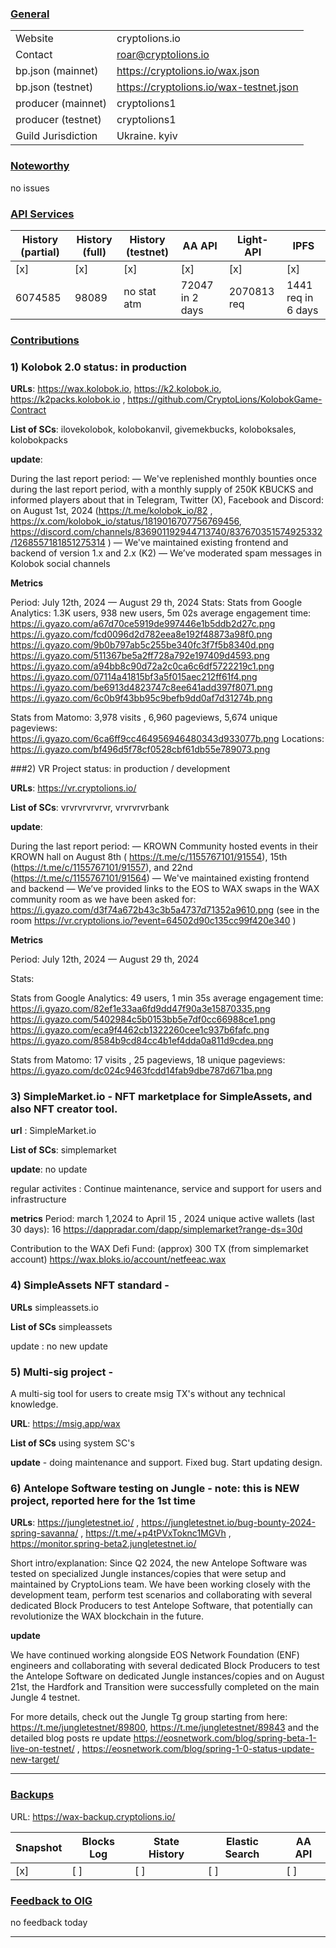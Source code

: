 ### <ins>General</ins>

|  |  |
| --- | --- |
| Website |  cryptolions.io|
| Contact | roar@cryptolions.io |
| bp.json (mainnet) | https://cryptolions.io/wax.json|
| bp.json (testnet) | https://cryptolions.io/wax-testnet.json |
| producer (mainnet) | cryptolions1 |
| producer (testnet) | cryptolions1  |
| Guild Jurisdiction | Ukraine. kyiv |

### <ins>Noteworthy</ins>

no issues 



### <ins>API Services</ins>

| History (partial) | History (full) | History (testnet) | AA API | Light-API  | IPFS |
|--------|--------|--------|--------|--------|--------|
| [x]  | [x] | [x] | [x] | [x] | [x] |  [x] |
| 6074585 | 98089 | no stat atm | 72047 in 2 days | 2070813 req |  1441 req in 6 days |



### <ins>Contributions</ins>


### 1)  Kolobok 2.0 status: in production

**URLs**: https://wax.kolobok.io, https://k2.kolobok.io, https://k2packs.kolobok.io ,  https://github.com/CryptoLions/KolobokGame-Contract 

**List of SCs**: ilovekolobok, kolobokanvil, givemekbucks, koloboksales, kolobokpacks

**update**:

During the last report period:
— We've replenished monthly bounties once during the last report period, with a monthly supply of 250K KBUCKS and informed players about that in Telegram, Twitter (X), Facebook and Discord: on August 1st, 2024 (https://t.me/kolobok_io/82 , https://x.com/kolobok_io/status/1819016707756769456, https://discord.com/channels/836901192944713740/837670351574925332/1268557181851275314 )
— We've maintained existing frontend and backend of version 1.x and 2.x (K2)
— We’ve moderated spam messages in Kolobok social channels

**Metrics**

Period: July 12th, 2024 — August 29 th, 2024
Stats:
Stats from Google Analytics:
1.3K users, 938 new users, 5m 02s average engagement time:
https://i.gyazo.com/a67d70ce5919de997446e1b5ddb2d27c.png 
https://i.gyazo.com/fcd0096d2d782eea8e192f48873a98f0.png
https://i.gyazo.com/9b0b797ab5c255be340fc3f7f5b8340d.png
https://i.gyazo.com/511367be5a2ff728a792e197409d4593.png 
https://i.gyazo.com/a94bb8c90d72a2c0ca6c6df5722219c1.png
https://i.gyazo.com/07114a41815bf3a5f015aec212ff61f4.png 
https://i.gyazo.com/be6913d4823747c8ee641add397f8071.png 
https://i.gyazo.com/6c0b9f43bb95c9befb9dd0af7d31274b.png 

Stats from Matomo:
3,978 visits , 6,960 pageviews, 5,674 unique pageviews:
https://i.gyazo.com/6ca6ff9cc464956946480343d933077b.png 
Locations:
https://i.gyazo.com/bf496d5f78cf0528cbf61db55e789073.png 


###2) VR Project status: in production / development

**URLs**: https://vr.cryptolions.io/ 

**List of SCs**: vrvrvrvrvrvr, vrvrvrvrbank

**update**: 

During the last report period:
— KROWN Community hosted events in their KROWN hall on August 8th ( https://t.me/c/1155767101/91554), 15th (https://t.me/c/1155767101/91557), and 22nd (https://t.me/c/1155767101/91564)
— We've maintained existing frontend and backend 
— We’ve provided links to the EOS to WAX swaps in the WAX community room as we have been asked for: https://i.gyazo.com/d3f74a672b43c3b5a4737d71352a9610.png (see in the room https://vr.cryptolions.io/?event=64502d90c135cc99f420e340 )

**Metrics**

Period: July 12th, 2024 — August 29 th, 2024

Stats:

Stats from Google Analytics:
49 users, 1 min 35s average engagement time:
https://i.gyazo.com/82ef1e33aa6fd9dd47f90a3e15870335.png 
https://i.gyazo.com/5402984c5b0153bb5e7df0cc66988ce1.png
https://i.gyazo.com/eca9f4462cb1322260cee1c937b6fafc.png 
https://i.gyazo.com/8584b9cd84cc4b1ef4dda0a811d9cdea.png 

Stats from Matomo:
17 visits , 25 pageviews, 18 unique pageviews:
https://i.gyazo.com/dc024c9463fcdd14fab9dbe787d671ba.png 


###  3)  SimpleMarket.io - NFT marketplace for SimpleAssets, and also NFT creator tool.

**url**  :  SimpleMarket.io 

**List of SCs**:  simplemarket
 
**update**:  no update 
  
regular activites : Continue maintenance, service and support for users and infrastructure

**metrics**
Period:  march 1,2024 to April 15 , 2024 
unique active wallets (last 30 days):  16     https://dappradar.com/dapp/simplemarket?range-ds=30d

Contribution to the WAX Defi Fund: (approx) 300 TX  (from simplemarket account) https://wax.bloks.io/account/netfeeac.wax



### 4) SimpleAssets NFT standard  - 

**URLs** simpleassets.io

**List of SCs**  simpleassets

update : no new update 



### 5)  Multi-sig project - 
A multi-sig tool for users to create msig TX's without any technical knowledge. 

**URL**:   https://msig.app/wax 

**List of SCs**   using system SC's

**update**  - doing maintenance and support. Fixed bug. Start updating design.



### 6)  Antelope Software testing on Jungle - note: this is NEW project, reported here for the 1st time
**URLs**: https://jungletestnet.io/ , https://jungletestnet.io/bug-bounty-2024-spring-savanna/ , https://t.me/+p4tPVxToknc1MGVh , https://monitor.spring-beta2.jungletestnet.io/ 

Short intro/explanation: 
Since Q2 2024,  the new Antelope Software was tested on specialized Jungle instances/copies that were setup and maintained by CryptoLions team. We have been working closely with the development team, perform test scenarios and collaborating with several dedicated Block Producers to test Antelope Software, that potentially can revolutionize the WAX blockchain in the future. 

**update**

We have continued working alongside EOS Network Foundation (ENF) engineers and collaborating with several dedicated Block Producers to test the Antelope Software on dedicated Jungle instances/copies and on August 21st, the Hardfork and Transition were successfully completed on the main Jungle 4 testnet.

For more details, check out the Jungle Tg group starting from here:  https://t.me/jungletestnet/89800, https://t.me/jungletestnet/89843 and the detailed blog posts re update https://eosnetwork.com/blog/spring-beta-1-live-on-testnet/ , https://eosnetwork.com/blog/spring-1-0-status-update-new-target/  

---


### <ins>Backups </ins>

URL: https://wax-backup.cryptolions.io/

| Snapshot | Blocks Log | State History | Elastic Search | AA API |
|--------|--------|--------|--------|--------|
| [x] | [ ] | [ ] | [ ] | [ ] |



### <ins>Feedback to OIG</ins>

no feedback today

----
